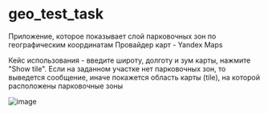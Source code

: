 # geo_test_task

Приложение, которое показывает слой парковочных зон по географическим координатам
Провайдер карт - Yandex Maps

Кейс использования - введите широту, долготу и зум карты, нажмите "Show tile". Если на заданном участке нет парковочных зон, то выведется сообщение, иначе покажется  область карты (tile), на которой расположены парковочные зоны 

![image](https://user-images.githubusercontent.com/69794332/171399705-a3e49226-7c83-4ed5-9898-afb14ab3de4a.png)
